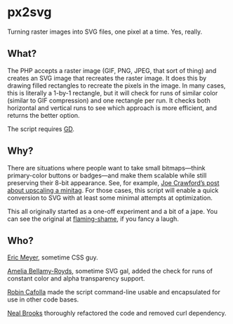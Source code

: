 # px2svg

Turning raster images into SVG files, one pixel at a time.  Yes, really.


## What?

The PHP accepts a raster image (GIF, PNG, JPEG, that sort of thing) and creates an SVG image that recreates the raster image.  It does this by drawing filled rectangles to recreate the pixels in the image.  In many cases, this is literally a 1-by-1 rectangle, but it will check for runs of similar color (similar to GIF compression) and one rectangle per run.  It checks both horizontal and vertical runs to see which approach is more efficient, and returns the better option.

The script requires [GD](http://php.net/manual/en/image.installation.php).


## Why?

There are situations where people want to take small bitmaps—think primary-color buttons or badges—and make them scalable while still preserving their 8-bit appearance.  See, for example, [Joe Crawford’s post about upscaling a minitag](http://artlung.com/smorgasborg/image-upsizing-with-svg/).  For those cases, this script will enable a quick conversion to SVG with at least some minimal attempts at optimization.

This all originally started as a one-off experiment and a bit of a jape.  You can see the original at [flaming-shame](https://github.com/meyerweb/flaming-shame), if you fancy a laugh.


## Who?

[Eric Meyer](http://meyerweb.com/), sometime CSS guy.

[Amelia Bellamy-Royds](https://github.com/AmeliaBR/), sometime SVG gal, added the check for runs of constant color and alpha transparency support.

[Robin Cafolla](https://github.com/robincafolla) made the script command-line usable and encapsulated for use in other code bases.

[Neal Brooks](https://github.com/nealio82) thoroughly refactored the code and removed curl dependency.